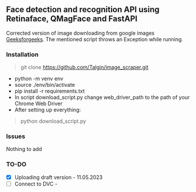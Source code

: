 ## Face detection and recognition API using Retinaface, QMagFace and FastAPI
Corrected version of image downloading from google images [Geeksforgeeks](https://www.geeksforgeeks.org/download-google-image-using-python-and-selenium/). 
The mentioned script throws an Exception while running.

### Installation
> git clone https://github.com/Talgin/image_scraper.git
- python -m venv env
- source ./env/bin/activate
- pip install -r requirements.txt
- In script download_script.py change web_driver_path to the path of your Chrome Web Driver
- After setting up everything:
> python download_script.py

### Issues
Nothing to add

### TO-DO
- [x] Uploading draft version - 11.05.2023
- [ ] Connect to DVC -